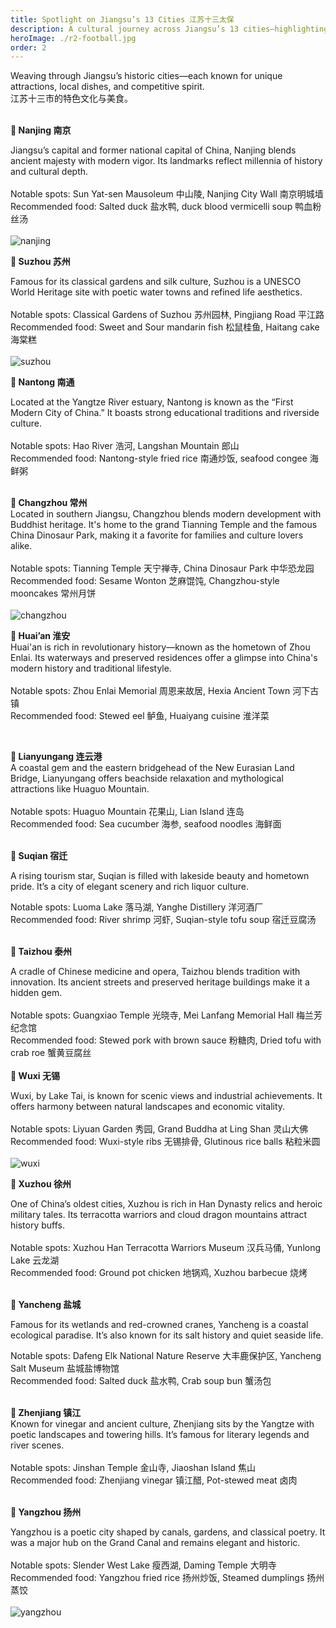 ```yaml
---
title: Spotlight on Jiangsu’s 13 Cities 江苏十三太保
description: A cultural journey across Jiangsu’s 13 cities—highlighting heritage, cuisine, and local rivalry.
heroImage: ./r2-football.jpg
order: 2
---
```

  
Weaving through Jiangsu’s historic cities—each known for unique attractions, local dishes, and competitive spirit. <br>
江苏十三市的特色文化与美食。   <br>
 <br>

**📍 Nanjing 南京**<br>

Jiangsu’s capital and former national capital of China, Nanjing blends ancient majesty with modern vigor. Its landmarks reflect millennia of history and cultural depth.<br>
 <br>
Notable spots: Sun Yat-sen Mausoleum 中山陵, Nanjing City Wall 南京明城墙<br>
Recommended food: Salted duck 盐水鸭, duck blood vermicelli soup 鸭血粉丝汤<br>
 <br>
  ![nanjing](./r2-nanjing.jpg)
 <br>

**📍 Suzhou 苏州**<br>

Famous for its classical gardens and silk culture, Suzhou is a UNESCO World Heritage site with poetic water towns and refined life aesthetics.<br>
 <br>
Notable spots: Classical Gardens of Suzhou 苏州园林, Pingjiang Road 平江路 <br>
Recommended food: Sweet and Sour mandarin fish 松鼠桂鱼, Haitang cake 海棠糕<br>
 <br>
  ![suzhou](./r2-suzhou.jpg)
 <br>

**📍 Nantong 南通**<br>
 
Located at the Yangtze River estuary, Nantong is known as the “First Modern City of China.” It boasts strong educational traditions and riverside culture.<br>
 <br>
Notable spots: Hao River 浩河, Langshan Mountain 郎山<br>
Recommended food: Nantong-style fried rice 南通炒饭, seafood congee 海鲜粥<br>
 <br>

**📍 Changzhou 常州**<br>
Located in southern Jiangsu, Changzhou blends modern development with Buddhist heritage. It's home to the grand Tianning Temple and the famous China Dinosaur Park, making it a favorite for families and culture lovers alike.<br>
 <br>
Notable spots: Tianning Temple 天宁禅寺, China Dinosaur Park 中华恐龙园<br>
Recommended food: Sesame Wonton 芝麻馄饨, Changzhou-style mooncakes 常州月饼<br>
 <br>
  ![changzhou](./r2-changzhou.jpg)
 <br>

**📍 Huai’an 淮安**<br>
Huai'an is rich in revolutionary history—known as the hometown of Zhou Enlai. Its waterways and preserved residences offer a glimpse into China's modern history and traditional lifestyle.<br>
 <br>
Notable spots: Zhou Enlai Memorial 周恩来故居, Hexia Ancient Town 河下古镇<br>
Recommended food: Stewed eel 鲈鱼, Huaiyang cuisine 淮洋菜 <br>

 <br>

**📍 Lianyungang 连云港**<br>
A coastal gem and the eastern bridgehead of the New Eurasian Land Bridge, Lianyungang offers beachside relaxation and mythological attractions like Huaguo Mountain.<br>
 <br>
Notable spots: Huaguo Mountain 花果山, Lian Island 连岛<br>
Recommended food: Sea cucumber 海参, seafood noodles 海鲜面<br>
 <br>

**📍 Suqian 宿迁**<br>
 
A rising tourism star, Suqian is filled with lakeside beauty and hometown pride. It’s a city of elegant scenery and rich liquor culture.<br>

Notable spots: Luoma Lake 落马湖, Yanghe Distillery 洋河酒厂<br>
Recommended food: River shrimp 河虾, Suqian-style tofu soup 宿迁豆腐汤<br>
 <br>


**📍 Taizhou 泰州**<br>

A cradle of Chinese medicine and opera, Taizhou blends tradition with innovation. Its ancient streets and preserved heritage buildings make it a hidden gem.<br>
 <br>
Notable spots: Guangxiao Temple 光晓寺, Mei Lanfang Memorial Hall 梅兰芳纪念馆<br>
Recommended food: Stewed pork with brown sauce 粉糖肉, Dried tofu with crab roe 蟹黄豆腐丝 <br>
 <br>
**📍 Wuxi 无锡**<br>

Wuxi, by Lake Tai, is known for scenic views and industrial achievements. It offers harmony between natural landscapes and economic vitality.<br>
 <br>
Notable spots: Liyuan Garden 秀园, Grand Buddha at Ling Shan 灵山大佛<br>
Recommended food: Wuxi-style ribs 无锡排骨, Glutinous rice balls 粘粒米圆  <br>
 <br>
  ![wuxi](./r2-wuxi.jpg)
 <br>

**📍 Xuzhou 徐州**<br>

One of China’s oldest cities, Xuzhou is rich in Han Dynasty relics and heroic military tales. Its terracotta warriors and cloud dragon mountains attract history buffs.<br>
 <br>
Notable spots: Xuzhou Han Terracotta Warriors Museum 汉兵马俑, Yunlong Lake 云龙湖<br>
Recommended food: Ground pot chicken 地锅鸡, Xuzhou barbecue 烧烤<br>
 <br>
 
**📍 Yancheng 盐城**<br>

Famous for its wetlands and red-crowned cranes, Yancheng is a coastal ecological paradise. It’s also known for its salt history and quiet seaside life.<br>

Notable spots: Dafeng Elk National Nature Reserve 大丰鹿保护区, Yancheng Salt Museum 盐城盐博物馆<br>
Recommended food: Salted duck 盐水鸭, Crab soup bun 蟹汤包<br>
 <br>

**📍 Zhenjiang 镇江**<br>
Known for vinegar and ancient culture, Zhenjiang sits by the Yangtze with poetic landscapes and towering hills. It’s famous for literary legends and river scenes.<br>
 <br>
Notable spots: Jinshan Temple 金山寺, Jiaoshan Island 焦山<br>
Recommended food: Zhenjiang vinegar 镇江醋, Pot-stewed meat 卤肉<br>
 <br>

**📍 Yangzhou 扬州**<br>

Yangzhou is a poetic city shaped by canals, gardens, and classical poetry. It was a major hub on the Grand Canal and remains elegant and historic.<br>
 <br>
Notable spots: Slender West Lake 瘦西湖, Daming Temple 大明寺<br>
Recommended food: Yangzhou fried rice 扬州炒饭, Steamed dumplings 扬州蒸饺<br>
 <br>
 ![yangzhou](./r2-yangzhou.jpg)
 <br>


